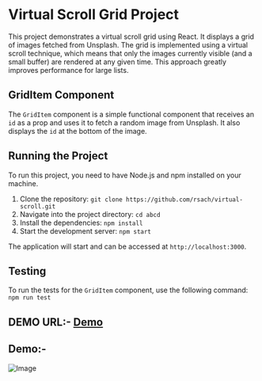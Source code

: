 # Virtual Scroll Grid Project

This project demonstrates a virtual scroll grid using React. It displays a grid of images fetched from Unsplash. The grid is implemented using a virtual scroll technique, which means that only the images currently visible (and a small buffer) are rendered at any given time. This approach greatly improves performance for large lists.

## GridItem Component

The `GridItem` component is a simple functional component that receives an `id` as a prop and uses it to fetch a random image from Unsplash. It also displays the `id` at the bottom of the image.

## Running the Project

To run this project, you need to have Node.js and npm installed on your machine.

1. Clone the repository: `git clone https://github.com/rsach/virtual-scroll.git`
2. Navigate into the project directory: `cd abcd`
3. Install the dependencies: `npm install`
4. Start the development server: `npm start`



The application will start and can be accessed at `http://localhost:3000`.

## Testing

To run the tests for the `GridItem` component, use the following command: `npm run test`

## DEMO URL:- [Demo](https://rsach.github.io/virtual-scroll/)

## Demo:-   

![Image](/Screen%20Recording.gif)


